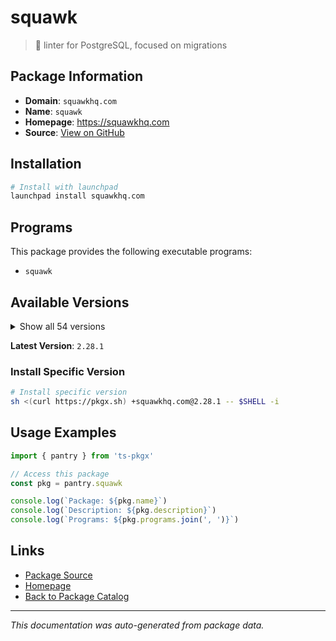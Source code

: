 # squawk

> 🐘 linter for PostgreSQL, focused on migrations

## Package Information

- **Domain**: `squawkhq.com`
- **Name**: `squawk`
- **Homepage**: https://squawkhq.com
- **Source**: [View on GitHub](https://github.com/pkgxdev/pantry/tree/main/projects/squawkhq.com/package.yml)

## Installation

```bash
# Install with launchpad
launchpad install squawkhq.com
```

## Programs

This package provides the following executable programs:

- `squawk`

## Available Versions

<details>
<summary>Show all 54 versions</summary>

- `2.28.1`, `2.28.0`, `2.27.0`, `2.26.0`, `2.25.1`
- `2.25.0`, `2.24.0`, `2.23.0`, `2.22.0`, `2.21.1`
- `2.21.0`, `2.20.0`, `2.19.0`, `2.18.0`, `2.17.0`
- `2.16.0`, `2.15.0`, `2.14.0`, `2.13.0`, `2.12.0`
- `2.11.0`, `2.10.0`, `2.9.0`, `2.8.0`, `2.7.0`
- `2.6.0`, `2.5.0`, `2.4.0`, `2.3.0`, `2.2.0`
- `2.1.0`, `2.0.0`, `1.6.1`, `1.6.0`, `1.5.5`
- `1.5.4`, `1.5.3`, `1.5.2`, `1.5.1`, `1.5.0`
- `1.4.0`, `1.2.0`, `1.1.2`, `1.1.1`, `1.1.0`
- `1.0.0`, `0.29.0`, `0.28.0`, `0.27.0`, `0.26.0`
- `0.25.0`, `0.24.2`, `0.24.1`, `0.24.0`

</details>

**Latest Version**: `2.28.1`

### Install Specific Version

```bash
# Install specific version
sh <(curl https://pkgx.sh) +squawkhq.com@2.28.1 -- $SHELL -i
```

## Usage Examples

```typescript
import { pantry } from 'ts-pkgx'

// Access this package
const pkg = pantry.squawk

console.log(`Package: ${pkg.name}`)
console.log(`Description: ${pkg.description}`)
console.log(`Programs: ${pkg.programs.join(', ')}`)
```

## Links

- [Package Source](https://github.com/pkgxdev/pantry/tree/main/projects/squawkhq.com/package.yml)
- [Homepage](https://squawkhq.com)
- [Back to Package Catalog](../../package-catalog.md)

---

*This documentation was auto-generated from package data.*
